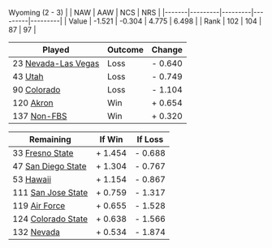 Wyoming (2 - 3)
|       |   NAW   |   AAW   |   NCS   |   NRS   |
|-------|---------|---------|---------|---------|
| Value |  -1.521 |  -0.304 |   4.775 |   6.498 |
| Rank  |     102 |     104 |      87 |      97 |

| Played                    | Outcome    |  Change  |
|---------------------------|------------|----------|
|  23 [Nevada-Las Vegas      ](NevadaLasVegas)| Loss       | -  0.640 |
|  43 [Utah                  ](Utah)| Loss       | -  0.749 |
|  90 [Colorado              ](Colorado)| Loss       | -  1.104 |
| 120 [Akron                 ](Akron)| Win        | +  0.654 |
| 137 [Non-FBS               ](NonFBS)| Win        | +  0.320 |

| Remaining                 |  If Win  |  If Loss |
|---------------------------|----------|----------|
|  33 [Fresno State          ](FresnoState)| +  1.454 | -  0.688 |
|  47 [San Diego State       ](SanDiegoState)| +  1.304 | -  0.767 |
|  53 [Hawaii                ](Hawaii)| +  1.154 | -  0.867 |
| 111 [San Jose State        ](SanJoseState)| +  0.759 | -  1.317 |
| 119 [Air Force             ](AirForce)| +  0.655 | -  1.528 |
| 124 [Colorado State        ](ColoradoState)| +  0.638 | -  1.566 |
| 132 [Nevada                ](Nevada)| +  0.534 | -  1.874 |

